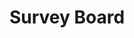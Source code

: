 ---
pid: LS220
title: Survey Board
location_transcription: All parts in Philly
zipcode: 
outside_phl: 
neighborhood: 
age: '40'
age_range: 40-49
instagram: 
image_file_name: LS_220.jpg
proposal_transcription: A survey board that is placed in every park in order to illicit
  ideas from people on how to better Philadelphia as a city.
topic: Environment,Neighborhoods,Philadelphia
topic_summary: 0, 0, 0
type: 2D,Interactive,Space,Image
keywords_other: 
credit: 
image_labels: 
twitter: 
facebook: 
permalink: "/monuments/ls220/"
layout: item-page
---